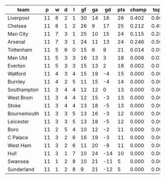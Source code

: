 |    team     | p  | w | d | l | gf | ga | gd  | pts | champ | top2  | top3  | top4  |  5-7  | bot4  | bot3  | bot2  |
|-------------|----|---|---|---|----|----|-----|-----|-------|-------|-------|-------|-------|-------|-------|-------|
| Liverpool   | 11 | 8 | 2 | 1 | 30 | 14 |  16 |  26 | 0.402 | 0.664 | 0.835 | 0.931 | 0.061 | 0.000 | 0.000 | 0.000|
| Chelsea     | 11 | 8 | 1 | 2 | 26 |  9 |  17 |  25 | 0.212 | 0.455 | 0.680 | 0.845 | 0.136 | 0.000 | 0.000 | 0.000|
| Man City    | 11 | 7 | 3 | 1 | 25 | 10 |  15 |  24 | 0.115 | 0.284 | 0.494 | 0.714 | 0.240 | 0.000 | 0.000 | 0.000|
| Arsenal     | 11 | 7 | 3 | 1 | 24 | 11 |  13 |  24 | 0.246 | 0.503 | 0.719 | 0.866 | 0.119 | 0.000 | 0.000 | 0.000|
| Tottenham   | 11 | 5 | 6 | 0 | 15 |  6 |   9 |  21 | 0.014 | 0.050 | 0.137 | 0.284 | 0.476 | 0.005 | 0.003 | 0.001|
| Man Utd     | 11 | 5 | 3 | 3 | 16 | 13 |   3 |  18 | 0.008 | 0.029 | 0.074 | 0.171 | 0.456 | 0.016 | 0.008 | 0.004|
| Everton     | 11 | 5 | 3 | 3 | 15 | 13 |   2 |  18 | 0.002 | 0.010 | 0.030 | 0.075 | 0.333 | 0.048 | 0.028 | 0.012|
| Watford     | 11 | 4 | 3 | 4 | 15 | 19 |  -4 |  15 | 0.000 | 0.002 | 0.008 | 0.022 | 0.167 | 0.136 | 0.091 | 0.050|
| Burnley     | 11 | 4 | 2 | 5 | 11 | 15 |  -4 |  14 | 0.000 | 0.001 | 0.003 | 0.009 | 0.108 | 0.209 | 0.149 | 0.089|
| Southampton | 11 | 3 | 4 | 4 | 12 | 12 |   0 |  13 | 0.000 | 0.001 | 0.003 | 0.012 | 0.134 | 0.186 | 0.126 | 0.068|
| West Brom   | 11 | 3 | 4 | 4 | 12 | 15 |  -3 |  13 | 0.000 | 0.001 | 0.003 | 0.011 | 0.122 | 0.208 | 0.146 | 0.087|
| Stoke       | 11 | 3 | 4 | 4 | 13 | 18 |  -5 |  13 | 0.000 | 0.001 | 0.004 | 0.014 | 0.118 | 0.199 | 0.135 | 0.077|
| Bournemouth | 11 | 3 | 3 | 5 | 13 | 16 |  -3 |  12 | 0.000 | 0.000 | 0.002 | 0.007 | 0.083 | 0.276 | 0.195 | 0.122|
| Leicester   | 11 | 3 | 3 | 5 | 13 | 18 |  -5 |  12 | 0.000 | 0.000 | 0.003 | 0.010 | 0.110 | 0.223 | 0.153 | 0.092|
| Boro        | 11 | 2 | 5 | 4 | 10 | 12 |  -2 |  11 | 0.000 | 0.001 | 0.003 | 0.011 | 0.110 | 0.225 | 0.158 | 0.096|
| C Palace    | 11 | 3 | 2 | 6 | 16 | 19 |  -3 |  11 | 0.000 | 0.001 | 0.003 | 0.008 | 0.091 | 0.262 | 0.186 | 0.112|
| West Ham    | 11 | 3 | 2 | 6 | 11 | 20 |  -9 |  11 | 0.000 | 0.000 | 0.000 | 0.003 | 0.050 | 0.387 | 0.293 | 0.191|
| Hull        | 11 | 3 | 1 | 7 | 10 | 24 | -14 |  10 | 0.000 | 0.000 | 0.001 | 0.003 | 0.048 | 0.400 | 0.300 | 0.198|
| Swansea     | 11 | 1 | 2 | 8 | 10 | 21 | -11 |   5 | 0.000 | 0.000 | 0.000 | 0.002 | 0.031 | 0.484 | 0.384 | 0.275|
| Sunderland  | 11 | 1 | 2 | 8 |  9 | 21 | -12 |   5 | 0.000 | 0.000 | 0.000 | 0.000 | 0.007 | 0.735 | 0.644 | 0.527|
